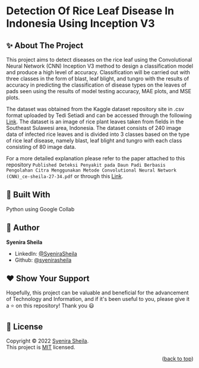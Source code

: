 # Detection Of Rice Leaf Disease In Indonesia Using Inception V3

## ✨ About The Project

This project aims to detect diseases on the rice leaf using the Convolutional Neural Network (CNN) Inception V3 method to design a classification model and produce a high level of accuracy. Classification will be carried out with three classes in the form of blast, leaf blight, and tungro with the results of accuracy in predicting the classification of disease types on the leaves of pads seen using the results of model testing accuracy, MAE plots, and MSE plots.

The dataset was obtained from the Kaggle dataset repository site in .csv format uploaded by Tedi Setiadi and can be accessed through the following [Link](https://www.kaggle.com/datasets/tedisetiady/leaf-rice-disease-indonesia). The dataset is an image of rice plant leaves taken from fields in the Southeast Sulawesi area, Indonesia. The dataset consists of 240 image data of infected rice leaves and is divided into 3 classes based on the type of rice leaf disease, namely blast, leaf blight and tungro with each class consisting of 80 image data.

For a more detailed explanation please refer to the paper attached to this repository `Published Deteksi Penyakit pada Daun Padi Berbasis Pengolahan Citra Menggunakan Metode Convolutional Neural Network (CNN)_ce-sheila-27-34.pdf` or through this [Link](https://jurnal.pnj.ac.id/index.php/multinetics/article/view/5255/2891).

## 🚀 Built With

Python using Google Collab

## 👤 Author

**Syenira Sheila**

- LinkedIn: [@SyeniraSheila](https://www.linkedin.com/in/syenira-sheila-364304256/)
- Github: [@syenirasheila](https://github.com/syenirasheila)

## ❤️ Show Your Support

Hopefully, this project can be valuable and beneficial for the advancement of Technology and Information, and if it's been useful to you, please give it a ⭐️ on this repository! Thank you 😃

## 📝 License

Copyright © 2022 [Syenira Sheila](https://github.com/syenirasheila).<br />
This project is [MIT](https://github.com/syenirasheila/Detection-of-Rice-Leaf-Disease-in-Indonesia-InceptionV3/blob/main/LICENSE.txt) licensed.


<p align="right">(<a href="#readme-top">back to top</a>)</p>

